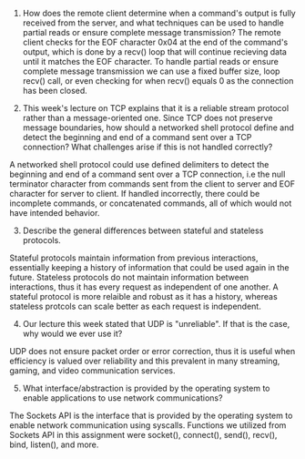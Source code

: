 1. How does the remote client determine when a command's output is fully received from the server, and what techniques can be used to handle partial reads or ensure complete message transmission?
The remote client checks for the EOF character 0x04 at the end of the command's output, which is done by a recv() loop that will continue recieving data until it matches the EOF character. To handle partial reads or ensure complete message transmission we can use a fixed buffer size, loop recv() call, or even checking for when recv() equals 0 as the connection has been closed.

2. This week's lecture on TCP explains that it is a reliable stream protocol rather than a message-oriented one. Since TCP does not preserve message boundaries, how should a networked shell protocol define and detect the beginning and end of a command sent over a TCP connection? What challenges arise if this is not handled correctly?

A networked shell protocol could use defined delimiters to detect the beginning and end of a command sent over a TCP connection, i.e the null terminator character from commands sent from the client to server and EOF character for server to client. If handled incorrectly, there could be incomplete commands, or concatenated commands, all of which would not have intended behavior.

3. Describe the general differences between stateful and stateless protocols.

Stateful protocols maintain information from previous interactions, essentially keeping a history of information that could be used again in the future. Stateless protocols do not maintain information between interactions, thus it has every request as independent of one another. A stateful protocol is more relaible and robust as it has a history, whereas stateless protcols can scale better as each request is independent. 

4. Our lecture this week stated that UDP is "unreliable". If that is the case, why would we ever use it?

UDP does not ensure packet order or error correction, thus it is useful when efficiency is valued over reliability and this prevalent in many streaming, gaming, and video communication services.

5. What interface/abstraction is provided by the operating system to enable applications to use network communications?

The Sockets API is the interface that is provided by the operating system to enable network communication using syscalls. Functions we utilized from Sockets API in this assignment were socket(), connect(), send(), recv(), bind, listen(), and more.